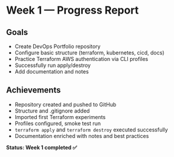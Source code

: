# Week 1 — Progress Report

## Goals
- Create DevOps Portfolio repository
- Configure basic structure (terraform, kubernetes, cicd, docs)
- Practice Terraform AWS authentication via CLI profiles
- Successfully run apply/destroy
- Add documentation and notes

## Achievements
- Repository created and pushed to GitHub
- Structure and .gitignore added
- Imported first Terraform experiments
- Profiles configured, smoke test run
- `terraform apply` and `terraform destroy` executed successfully
- Documentation enriched with notes and best practices

**Status: Week 1 completed ✅**

